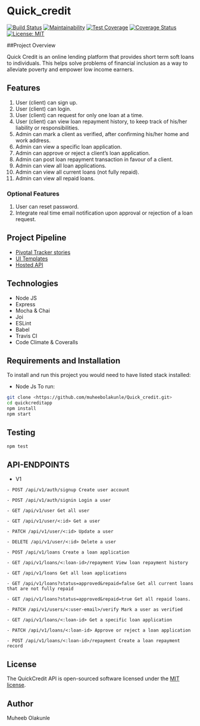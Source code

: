 # Quick_credit

[![Build Status](https://travis-ci.org/muheebolakunle/Quick_credit.svg?branch=develop)](https://travis-ci.org/muheebolakunle/Quick_credit)
[![Maintainability](https://api.codeclimate.com/v1/badges/8793692113ba5c01d06e/maintainability)](https://codeclimate.com/github/muheebolakunle/Quick_credit/maintainability)
[![Test Coverage](https://api.codeclimate.com/v1/badges/8793692113ba5c01d06e/test_coverage)](https://codeclimate.com/github/muheebolakunle/Quick_credit/test_coverage)
[![Coverage Status](https://coveralls.io/repos/github/muheebolakunle/Quick_credit/badge.svg?branch=develop)](https://coveralls.io/github/muheebolakunle/Quick_credit?branch=develop)
[![License: MIT](https://img.shields.io/badge/License-MIT-green.svg)](https://opensource.org/licenses/MIT)



##Project Overview

Quick Credit is an online lending platform that provides short term soft loans to individuals. This helps solve problems of financial inclusion as a way to alleviate poverty and empower low income earners.


## Features

1. User (client) can sign up.
2. User (client) can login.
3. User (client) can request for only one loan at a time.
4. User (client) can view loan repayment history, to keep track of his/her liability or
responsibilities.
5. Admin can mark a client as verified, after confirming his/her home and work address.
6. Admin can view a specific loan application.
7. Admin can approve or reject a client’s loan application.
8. Admin can post loan repayment transaction in favour of a client.
9. Admin can view all loan applications.
10. Admin can view all current loans (not fully repaid).
11. Admin can view all repaid loans.

### Optional Features

1. User can reset password.
2. Integrate real time email notification upon approval or rejection of a loan request.


## Project Pipeline

- [Pivotal Tracker stories](https://www.pivotaltracker.com/n/projects/2327655)
- [UI Templates](https://muheebolakunle.github.io/Quick_credit/UI)
- [Hosted API](https://quickcredit-kuns.herokuapp.com/api/v1)


## Technologies

- Node JS
- Express
- Mocha & Chai
- Joi
- ESLint
- Babel
- Travis CI
- Code Climate & Coveralls

## Requirements and Installation

To install and run this project you would need to have listed stack installed:

- Node Js
To run:


```sh
git clone <https://github.com/muheebolakunle/Quick_credit.git>
cd quickcreditapp
npm install
npm start
```

## Testing

```sh
npm test
```

## API-ENDPOINTS

- V1

`- POST /api/v1/auth/signup Create user account`

`- POST /api/v1/auth/signin Login a user`

`- GET /api/v1/user Get all user`

`- GET /api/v1/user/<:id> Get a user`

`- PATCH /api/v1/user/<:id> Update a user`

`- DELETE /api/v1/user/<:id> Delete a user`

`- POST /api/v1/loans Create a loan application`

`- GET /api/v1/loans/<:loan-id>/repayment View loan repayment history`

`- GET /api/v1/loans Get all loan applications`

`- GET /api/v1/loans?status=approved&repaid=false Get all current loans that are not fully repaid`

`- GET /api/v1/loans?status=approved&repaid=true Get all repaid loans.`

`- PATCH /api/v1/users/<:user-email>/verify Mark a user as verified`

`- GET /api/v1/loans/<:loan-id> Get a specific loan application`

`- PATCH /api/v1/loans/<:loan-id> Approve or reject a loan application`

`- POST /api/v1/loans/<:loan-id>/repayment Create a loan repayment record`


## License
The QuickCredit API is open-sourced software licensed under the [MIT license](https://opensource.org/licenses/MIT).

## Author

Muheeb Olakunle

